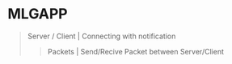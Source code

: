 # MLGAPP
>Server / Client
> | Connecting with notification
>>Packets
>> | Send/Recive Packet between Server/Client

